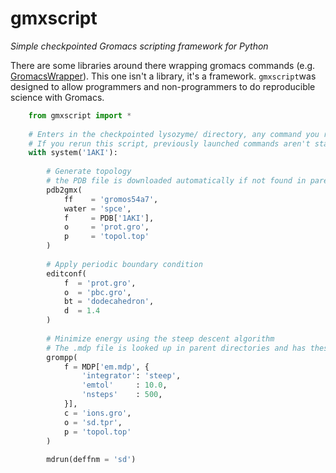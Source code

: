 # gmxscript
_Simple checkpointed Gromacs scripting framework for Python_


There are some libraries around there wrapping gromacs commands (e.g. [GromacsWrapper](http://gromacswrapper.readthedocs.io/)). This one isn't a library, it's a framework. `gmxscript`was designed to allow programmers and non-programmers to do reproducible science with Gromacs.


```python
    from gmxscript import *
    
    # Enters in the checkpointed lysozyme/ directory, any command you run inside it is checkpointed
    # If you rerun this script, previously launched commands aren't started again
    with system('1AKI'):
    
        # Generate topology
        # the PDB file is downloaded automatically if not found in parent directories
        pdb2gmx(
            ff    = 'gromos54a7',
            water = 'spce',
            f     = PDB['1AKI'],
            o     = 'prot.gro',
            p     = 'topol.top'
        )
        
        # Apply periodic boundary condition
        editconf(
            f  = 'prot.gro',
            o  = 'pbc.gro',
            bt = 'dodecahedron',
            d  = 1.4
        )
        
        # Minimize energy using the steep descent algorithm
        # The .mdp file is looked up in parent directories and has these parameters added or modified
        grompp(
            f = MDP['em.mdp', {
                'integrator': 'steep',
                'emtol'     : 10.0,
                'nsteps'    : 500,
            }],
            c = 'ions.gro',
            o = 'sd.tpr',
            p = 'topol.top'
        )
        
        mdrun(deffnm = 'sd')
```
